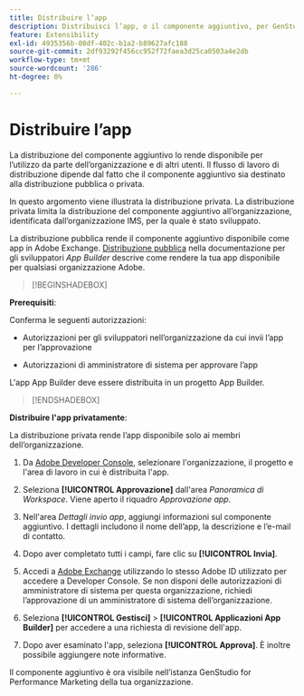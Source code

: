 ```yaml
---
title: Distribuire l’app
description: Distribuisci l’app, o il componente aggiuntivo, per GenStudio for Performance Marketing.
feature: Extensibility
exl-id: 4935356b-08df-402c-b1a2-b89627afc188
source-git-commit: 2df93292f456cc952f72faea3d25ca0503a4e2db
workflow-type: tm+mt
source-wordcount: '286'
ht-degree: 0%

---
```


# Distribuire l’app

La distribuzione del componente aggiuntivo lo rende disponibile per l’utilizzo da parte dell’organizzazione e di altri utenti. Il flusso di lavoro di distribuzione dipende dal fatto che il componente aggiuntivo sia destinato alla distribuzione pubblica o privata.

In questo argomento viene illustrata la distribuzione privata. La distribuzione privata limita la distribuzione del componente aggiuntivo all’organizzazione, identificata dall’organizzazione IMS, per la quale è stato sviluppato.

La distribuzione pubblica rende il componente aggiuntivo disponibile come app in Adobe Exchange. [Distribuzione pubblica](https://developer.adobe.com/app-builder/docs/guides/distribution/public/) nella documentazione per gli sviluppatori _App Builder_ descrive come rendere la tua app disponibile per qualsiasi organizzazione Adobe.

>[!BEGINSHADEBOX]

**Prerequisiti**:

Conferma le seguenti autorizzazioni:

* Autorizzazioni per gli sviluppatori nell’organizzazione da cui invii l’app per l’approvazione

* Autorizzazioni di amministratore di sistema per approvare l’app

L&#39;app App Builder deve essere distribuita in un progetto App Builder.

>[!ENDSHADEBOX]

**Distribuire l&#39;app privatamente**:

La distribuzione privata rende l’app disponibile solo ai membri dell’organizzazione.

1. Da [Adobe Developer Console](https://developer.adobe.com/console/), selezionare l&#39;organizzazione, il progetto e l&#39;area di lavoro in cui è distribuita l&#39;app.

1. Seleziona **[!UICONTROL Approvazione]** dall&#39;area _Panoramica di Workspace_. Viene aperto il riquadro _Approvazione app_.

1. Nell&#39;area _Dettagli invio app_, aggiungi informazioni sul componente aggiuntivo. I dettagli includono il nome dell’app, la descrizione e l’e-mail di contatto.

1. Dopo aver completato tutti i campi, fare clic su **[!UICONTROL Invia]**.

1. Accedi a [Adobe Exchange](https://exchange.adobe.com/) utilizzando lo stesso Adobe ID utilizzato per accedere a Developer Console. Se non disponi delle autorizzazioni di amministratore di sistema per questa organizzazione, richiedi l’approvazione di un amministratore di sistema dell’organizzazione.

1. Seleziona **[!UICONTROL Gestisci]** > **[!UICONTROL Applicazioni App Builder]** per accedere a una richiesta di revisione dell&#39;app.

1. Dopo aver esaminato l&#39;app, seleziona **[!UICONTROL Approva]**. È inoltre possibile aggiungere note informative.

Il componente aggiuntivo è ora visibile nell’istanza GenStudio for Performance Marketing della tua organizzazione.
